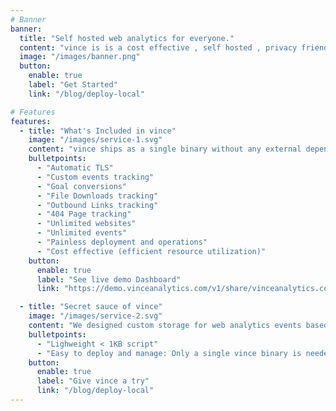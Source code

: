 ```yaml
---
# Banner
banner:
  title: "Self hosted web analytics for everyone."
  content: "vince is is a cost effective , self hosted , privacy friendly alternative to Google Analytics. Be GDPR, CCPA and PECR compliant, respect your user's privacy, forget about cookie notice, save money and other engineering resources while gaining actionable insights from your websites."
  image: "/images/banner.png"
  button:
    enable: true
    label: "Get Started"
    link: "/blog/deploy-local"

# Features
features:
  - title: "What's Included in vince"
    image: "/images/service-1.svg"
    content: "vince ships as a single binary without any external dependencies"
    bulletpoints:
      - "Automatic TLS"
      - "Custom events tracking"
      - "Goal conversions"
      - "File Downloads tracking"
      - "Outbound Links tracking"
      - "404 Page tracking"
      - "Unlimited websites"
      - "Unlimited events"
      - "Painless deployment and operations"
      - "Cost effective (efficient resource utilization)"
    button:
      enable: true
      label: "See live demo Dashboard"
      link: "https://demo.vinceanalytics.com/v1/share/vinceanalytics.com?auth=Ls9tV4pzqOn7BJ7-&demo=true"

  - title: "Secret sauce of vince"
    image: "/images/service-2.svg"
    content: "We designed custom storage for web analytics events based on Compressed Roaring Bitmaps using columnar storage to achieve extreme query speeds and efficient data storage."
    bulletpoints:
      - "Lighweight < 1KB script"
      - "Easy to deploy and manage: Only a single vince binary is needed"
    button:
      enable: true
      label: "Give vince a try"
      link: "/blog/deploy-local"
---
```

